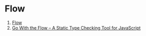 # Flow

1. [Flow](https://flowtype.org/)
1. [Go With the Flow – A Static Type Checking Tool for JavaScript](https://www.theodo.fr/blog/2016/11/go-with-the-flow-a-static-type-checking-tool-for-javascript/)